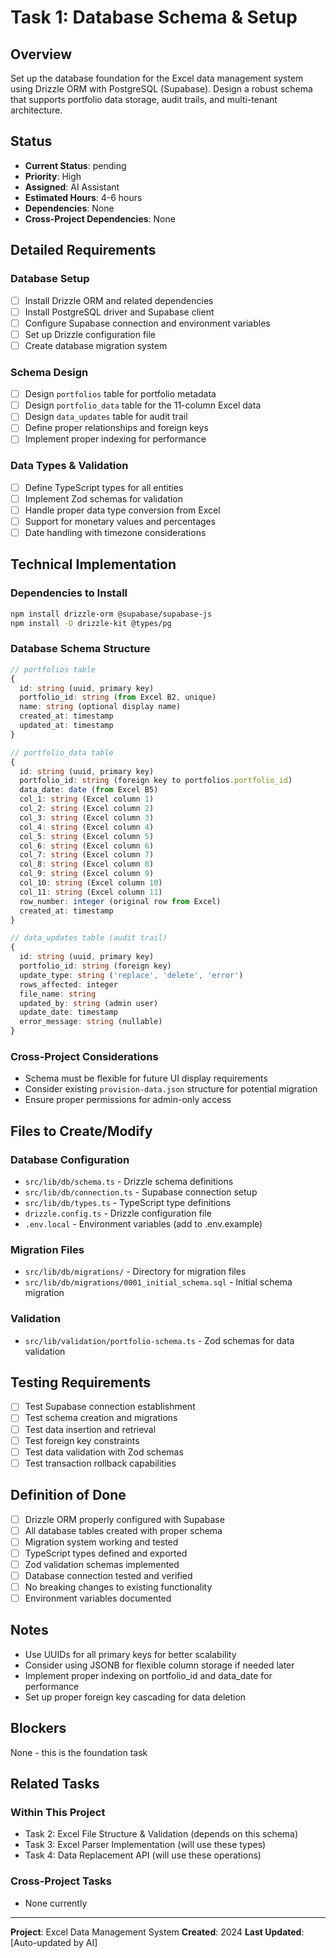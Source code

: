 # Task 1: Database Schema & Setup

## Overview
Set up the database foundation for the Excel data management system using Drizzle ORM with PostgreSQL (Supabase). Design a robust schema that supports portfolio data storage, audit trails, and multi-tenant architecture.

## Status
- **Current Status**: pending
- **Priority**: High
- **Assigned**: AI Assistant
- **Estimated Hours**: 4-6 hours
- **Dependencies**: None
- **Cross-Project Dependencies**: None

## Detailed Requirements

### Database Setup
- [ ] Install Drizzle ORM and related dependencies
- [ ] Install PostgreSQL driver and Supabase client
- [ ] Configure Supabase connection and environment variables
- [ ] Set up Drizzle configuration file
- [ ] Create database migration system

### Schema Design
- [ ] Design `portfolios` table for portfolio metadata
- [ ] Design `portfolio_data` table for the 11-column Excel data
- [ ] Design `data_updates` table for audit trail
- [ ] Define proper relationships and foreign keys
- [ ] Implement proper indexing for performance

### Data Types & Validation
- [ ] Define TypeScript types for all entities
- [ ] Implement Zod schemas for validation
- [ ] Handle proper data type conversion from Excel
- [ ] Support for monetary values and percentages
- [ ] Date handling with timezone considerations

## Technical Implementation

### Dependencies to Install
```bash
npm install drizzle-orm @supabase/supabase-js
npm install -D drizzle-kit @types/pg
```

### Database Schema Structure

```typescript
// portfolios table
{
  id: string (uuid, primary key)
  portfolio_id: string (from Excel B2, unique)
  name: string (optional display name)
  created_at: timestamp
  updated_at: timestamp
}

// portfolio_data table
{
  id: string (uuid, primary key)
  portfolio_id: string (foreign key to portfolios.portfolio_id)
  data_date: date (from Excel B5)
  col_1: string (Excel column 1)
  col_2: string (Excel column 2)
  col_3: string (Excel column 3)
  col_4: string (Excel column 4)
  col_5: string (Excel column 5)
  col_6: string (Excel column 6)
  col_7: string (Excel column 7)
  col_8: string (Excel column 8)
  col_9: string (Excel column 9)
  col_10: string (Excel column 10)
  col_11: string (Excel column 11)
  row_number: integer (original row from Excel)
  created_at: timestamp
}

// data_updates table (audit trail)
{
  id: string (uuid, primary key)
  portfolio_id: string (foreign key)
  update_type: string ('replace', 'delete', 'error')
  rows_affected: integer
  file_name: string
  updated_by: string (admin user)
  update_date: timestamp
  error_message: string (nullable)
}
```

### Cross-Project Considerations
- Schema must be flexible for future UI display requirements
- Consider existing `provision-data.json` structure for potential migration
- Ensure proper permissions for admin-only access

## Files to Create/Modify

### Database Configuration
- `src/lib/db/schema.ts` - Drizzle schema definitions
- `src/lib/db/connection.ts` - Supabase connection setup
- `src/lib/db/types.ts` - TypeScript type definitions
- `drizzle.config.ts` - Drizzle configuration file
- `.env.local` - Environment variables (add to .env.example)

### Migration Files
- `src/lib/db/migrations/` - Directory for migration files
- `src/lib/db/migrations/0001_initial_schema.sql` - Initial schema migration

### Validation
- `src/lib/validation/portfolio-schema.ts` - Zod schemas for data validation

## Testing Requirements
- [ ] Test Supabase connection establishment
- [ ] Test schema creation and migrations
- [ ] Test data insertion and retrieval
- [ ] Test foreign key constraints
- [ ] Test data validation with Zod schemas
- [ ] Test transaction rollback capabilities

## Definition of Done
- [ ] Drizzle ORM properly configured with Supabase
- [ ] All database tables created with proper schema
- [ ] Migration system working and tested
- [ ] TypeScript types defined and exported
- [ ] Zod validation schemas implemented
- [ ] Database connection tested and verified
- [ ] No breaking changes to existing functionality
- [ ] Environment variables documented

## Notes
- Use UUIDs for all primary keys for better scalability
- Consider using JSONB for flexible column storage if needed later
- Implement proper indexing on portfolio_id and data_date for performance
- Set up proper foreign key cascading for data deletion

## Blockers
None - this is the foundation task

## Related Tasks
### Within This Project
- Task 2: Excel File Structure & Validation (depends on this schema)
- Task 3: Excel Parser Implementation (will use these types)
- Task 4: Data Replacement API (will use these operations)

### Cross-Project Tasks
- None currently

---
**Project**: Excel Data Management System
**Created**: 2024
**Last Updated**: [Auto-updated by AI] 